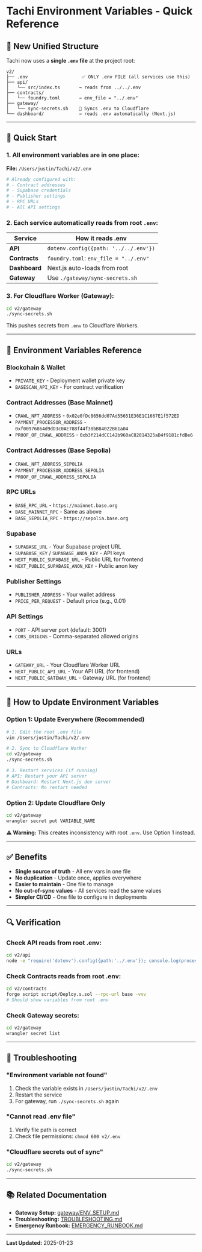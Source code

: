 # Tachi Environment Variables - Quick Reference

## 📁 New Unified Structure

Tachi now uses a **single `.env` file** at the project root:

```
v2/
├── .env                    ✅ ONLY .env FILE (all services use this)
├── api/
│   └── src/index.ts       → reads from ../../.env
├── contracts/
│   └── foundry.toml       → env_file = "../.env"
├── gateway/
│   └── sync-secrets.sh    🔄 Syncs .env to Cloudflare
└── dashboard/             → reads .env automatically (Next.js)
```

---

## 🚀 Quick Start

### 1. All environment variables are in one place:

**File:** `/Users/justin/Tachi/v2/.env`

```bash
# Already configured with:
# - Contract addresses
# - Supabase credentials
# - Publisher settings
# - RPC URLs
# - All API settings
```

### 2. Each service automatically reads from root `.env`:

| Service | How it reads .env |
|---------|-------------------|
| **API** | `dotenv.config({path: '../../.env'})` |
| **Contracts** | `foundry.toml`: `env_file = "../.env"` |
| **Dashboard** | Next.js auto-loads from root |
| **Gateway** | Use `./gateway/sync-secrets.sh` |

### 3. For Cloudflare Worker (Gateway):

```bash
cd v2/gateway
./sync-secrets.sh
```

This pushes secrets from `.env` to Cloudflare Workers.

---

## 📝 Environment Variables Reference

### Blockchain & Wallet
- `PRIVATE_KEY` - Deployment wallet private key
- `BASESCAN_API_KEY` - For contract verification

### Contract Addresses (Base Mainnet)
- `CRAWL_NFT_ADDRESS` - `0x02e0fDc8656dd07Ad55651E36E1C1667E1f572ED`
- `PAYMENT_PROCESSOR_ADDRESS` - `0xf00976864d9dD3c0AE788f44f38bB84022B61a04`
- `PROOF_OF_CRAWL_ADDRESS` - `0xb3f214dCC142b960aC82814325aD4f9181cfdBe6`

### Contract Addresses (Base Sepolia)
- `CRAWL_NFT_ADDRESS_SEPOLIA`
- `PAYMENT_PROCESSOR_ADDRESS_SEPOLIA`
- `PROOF_OF_CRAWL_ADDRESS_SEPOLIA`

### RPC URLs
- `BASE_RPC_URL` - `https://mainnet.base.org`
- `BASE_MAINNET_RPC` - Same as above
- `BASE_SEPOLIA_RPC` - `https://sepolia.base.org`

### Supabase
- `SUPABASE_URL` - Your Supabase project URL
- `SUPABASE_KEY` / `SUPABASE_ANON_KEY` - API keys
- `NEXT_PUBLIC_SUPABASE_URL` - Public URL for frontend
- `NEXT_PUBLIC_SUPABASE_ANON_KEY` - Public anon key

### Publisher Settings
- `PUBLISHER_ADDRESS` - Your wallet address
- `PRICE_PER_REQUEST` - Default price (e.g., 0.01)

### API Settings
- `PORT` - API server port (default: 3001)
- `CORS_ORIGINS` - Comma-separated allowed origins

### URLs
- `GATEWAY_URL` - Your Cloudflare Worker URL
- `NEXT_PUBLIC_API_URL` - Your API URL (for frontend)
- `NEXT_PUBLIC_GATEWAY_URL` - Gateway URL (for frontend)

---

## 🔄 How to Update Environment Variables

### Option 1: Update Everywhere (Recommended)

```bash
# 1. Edit the root .env file
vim /Users/justin/Tachi/v2/.env

# 2. Sync to Cloudflare Worker
cd v2/gateway
./sync-secrets.sh

# 3. Restart services (if running)
# API: Restart your API server
# Dashboard: Restart Next.js dev server
# Contracts: No restart needed
```

### Option 2: Update Cloudflare Only

```bash
cd v2/gateway
wrangler secret put VARIABLE_NAME
```

**⚠️ Warning:** This creates inconsistency with root `.env`. Use Option 1 instead.

---

## ✅ Benefits

- **Single source of truth** - All env vars in one file
- **No duplication** - Update once, applies everywhere
- **Easier to maintain** - One file to manage
- **No out-of-sync values** - All services read the same values
- **Simpler CI/CD** - One file to configure in deployments

---

## 🔍 Verification

### Check API reads from root .env:

```bash
cd v2/api
node -e "require('dotenv').config({path:'../.env'}); console.log(process.env.SUPABASE_URL)"
```

### Check Contracts reads from root .env:

```bash
cd v2/contracts
forge script script/Deploy.s.sol --rpc-url base -vvv
# Should show variables from root .env
```

### Check Gateway secrets:

```bash
cd v2/gateway
wrangler secret list
```

---

## 🚨 Troubleshooting

### "Environment variable not found"

1. Check the variable exists in `/Users/justin/Tachi/v2/.env`
2. Restart the service
3. For gateway, run `./sync-secrets.sh` again

### "Cannot read .env file"

1. Verify file path is correct
2. Check file permissions: `chmod 600 v2/.env`

### "Cloudflare secrets out of sync"

```bash
cd v2/gateway
./sync-secrets.sh
```

---

## 📚 Related Documentation

- **Gateway Setup:** [gateway/ENV_SETUP.md](gateway/ENV_SETUP.md)
- **Troubleshooting:** [TROUBLESHOOTING.md](TROUBLESHOOTING.md)
- **Emergency Runbook:** [EMERGENCY_RUNBOOK.md](EMERGENCY_RUNBOOK.md)

---

**Last Updated:** 2025-01-23
